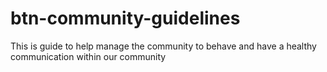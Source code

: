 # btn-community-guidelines
This is guide to help manage the community to behave and have a healthy communication within our community
